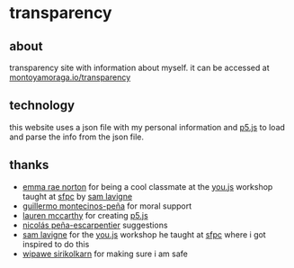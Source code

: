 # transparency

## about

transparency site with information about myself. it can be accessed at [montoyamoraga.io/transparency](http://montoyamoraga.io/transparency/)

## technology

this website uses a json file with my personal information and [p5.js](https://p5js.org/) to load and parse the info from the json file.

## thanks

* [emma rae norton](http://marceldochamp.net/) for being a cool classmate at the [you.js](https://github.com/SFPC/workshops/tree/master/YOU_JS) workshop taught at [sfpc](http://sfpc.io/) by [sam lavigne](http://lav.io/)
* [guillermo montecinos-pe&#xf1;a](https://guillemontecinos.github.io/) for moral support
* [lauren mccarthy](http://lauren-mccarthy.com/) for creating [p5.js](https://p5js.org/)
* [nicol&#xe1;s pe&#xf1;a-escarpentier](http://nicolaspe.com/) suggestions
* [sam lavigne](http://lav.io/) for the [you.js](https://github.com/SFPC/workshops/tree/master/YOU_JS) workshop he taught at [sfpc](http://sfpc.io/) where i got inspired to do this
* [wipawe sirikolkarn](http://www.wipawe.com/) for making sure i am safe

